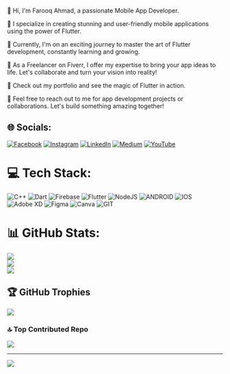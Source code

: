 👋 Hi, I'm Farooq Ahmad, a passionate Mobile App Developer.

📱 I specialize in creating stunning and user-friendly mobile applications using the power of Flutter.

🌱 Currently, I'm on an exciting journey to master the art of Flutter development, constantly learning and growing.

💼 As a Freelancer on Fiverr, I offer my expertise to bring your app ideas to life. Let's collaborate and turn your vision into reality!

🚀 Check out my portfolio and see the magic of Flutter in action.

📧 Feel free to reach out to me for app development projects or collaborations. Let's build something amazing together!



## 🌐 Socials:
[![Facebook](https://img.shields.io/badge/Facebook-%231877F2.svg?logo=Facebook&logoColor=white)](https://facebook.com/https://www.facebook.com/profile.php?id=100010344785538&mibextid=b06tZ0) [![Instagram](https://img.shields.io/badge/Instagram-%23E4405F.svg?logo=Instagram&logoColor=white)](https://instagram.com/https://instagram.com/farooq_fa7?utm_source=qr&igshid=YzU1NGVlODEzOA==) [![LinkedIn](https://img.shields.io/badge/LinkedIn-%230077B5.svg?logo=linkedin&logoColor=white)](https://linkedin.com/in/https://www.linkedin.com/in/farooq-ahmad-92b2b9288/) [![Medium](https://img.shields.io/badge/Medium-12100E?logo=medium&logoColor=white)](https://medium.com/@https://medium.com/@fa552991) [![YouTube](https://img.shields.io/badge/YouTube-%23FF0000.svg?logo=YouTube&logoColor=white)](https://youtube.com/@https://www.youtube.com/@fa7tech/) 

# 💻 Tech Stack:
![C++](https://img.shields.io/badge/c++-%2300599C.svg?style=for-the-badge&logo=c%2B%2B&logoColor=white) ![Dart](https://img.shields.io/badge/dart-%230175C2.svg?style=for-the-badge&logo=dart&logoColor=white) ![Firebase](https://img.shields.io/badge/firebase-%23039BE5.svg?style=for-the-badge&logo=firebase) ![Flutter](https://img.shields.io/badge/Flutter-%2302569B.svg?style=for-the-badge&logo=Flutter&logoColor=white) ![NodeJS](https://img.shields.io/badge/node.js-6DA55F?style=for-the-badge&logo=node.js&logoColor=white) ![ANDROID](https://img.shields.io/badge/android-%2320232a.svg?style=for-the-badge&logo=android&logoColor=%a4c639) ![IOS](https://img.shields.io/badge/IOS-%2320232a.svg?style=for-the-badge&logo=apple&logoColor=white) ![Adobe XD](https://img.shields.io/badge/Adobe%20XD-470137?style=for-the-badge&logo=Adobe%20XD&logoColor=#FF61F6) 	![Figma](https://img.shields.io/badge/figma-%23F24E1E.svg?style=for-the-badge&logo=figma&logoColor=white) ![Canva](https://img.shields.io/badge/Canva-%2300C4CC.svg?style=for-the-badge&logo=Canva&logoColor=white) ![GIT](https://img.shields.io/badge/Git-fc6d26?style=for-the-badge&logo=git&logoColor=white)
# 📊 GitHub Stats:
![](https://github-readme-stats.vercel.app/api?username=farooq2002&theme=radical&hide_border=false&include_all_commits=true&count_private=true)<br/>
![](https://github-readme-streak-stats.herokuapp.com/?user=farooq2002&theme=radical&hide_border=false)<br/>
![](https://github-readme-stats.vercel.app/api/top-langs/?username=farooq2002&theme=radical&hide_border=false&include_all_commits=true&count_private=true&layout=compact)

## 🏆 GitHub Trophies
![](https://github-profile-trophy.vercel.app/?username=farooq2002&theme=radical&no-frame=false&no-bg=false&margin-w=4)

### 🔝 Top Contributed Repo
![](https://github-contributor-stats.vercel.app/api?username=farooq2002&limit=5&theme=radical&combine_all_yearly_contributions=true)

---
[![](https://visitcount.itsvg.in/api?id=farooq2002&icon=0&color=0)](https://visitcount.itsvg.in)

<!-- Proudly created with GPRM ( https://gprm.itsvg.in ) -->
